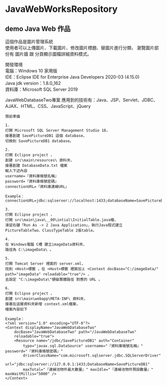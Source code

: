 # JavaWebWorksRepository

## demo Java Web 作品

這個作品是圖片管理系統  
使用者可以上傳圖片、下載圖片、修改圖片標題、替圖片進行分類，
瀏覽圖片部份有 圖片牆 跟 分頁顯示圖檔詳細資料模式。

開發環境  
電腦：Windows 10 家用版  
IDE：Eclipse IDE for Enterprise Java Developers 2020-03 (4.15.0)  
Java jdk version：1.8.0_162  
資料庫：Microsoft SQL Server 2019  

JavaWebDatabaseTwo專案 應用到的技術有：Java、JSP、Servlet、JDBC、AJAX、HTML、CSS、JavaScript、jQuery  

```no-highlight
預前準備

1.
打開 Microsoft SQL Server Management Studio 18，
接著創建 SavePictureDB1 這個 database，
切換到 SavePictureDB1 database。

2.
打開 Eclipse project ，
創建 src\main\resources\ 資料夾，
接著創建 DatabaseData.txt 檔案
輸入下述內容
username=『資料庫帳號名稱』
password=『資料庫帳號密碼』
connectionURL=『資料庫連線URL』

Example：
connectionURL=jdbc:sqlserver://localhost:1433;databaseName=SavePictureDB1

3.
打開 Eclipse project ，
打開 src\main\java\__00\intial\InitialTable.java檔，
滑鼠右鍵「Run As -> 2 Java Application」，執行Java程式建立 PictureTableTwo、ClassTypeTable 2張table。

4.
在 Windows電腦 C槽 建立imageData資料夾，
路徑為 C:\imageData\ 。

5.
打開 Tomcat Server 裡面的 server.xml，
找到 <Host>標籤 ，在 <Host>標籤 裡面加上 <Context docBase="C:/imageData/" path="imageData" reloadable="true"/> ，
去設定 "C:\imageData\"硬碟實體路徑 對應的 URL 。

6.
打開 Eclipse project ，
創建 src\main\webapp\META-INF\ 資料夾，
接著在這層資料夾新增 context.xml檔案，
檔案內容如下

Example：
<?xml version="1.0" encoding="UTF-8"?>
<Context displayName="JavaWebDatabaseTwo"
	docBase="JavaWebDatabaseTwo" path="/JavaWebDatabaseTwo"
	reloadable="true">
	<Resource name="/jdbc/SavePictureDB1" auth="Container"
		type="javax.sql.DataSource" username="『資料庫帳號名稱』" password="『資料庫帳號密碼』"
		driverClassName="com.microsoft.sqlserver.jdbc.SQLServerDriver"
		url="jdbc:sqlserver://127.0.0.1:1433;DatabaseName=SavePictureDB1"
		maxTotal="『連線池物件最大數量』" maxIdle="『連線池物件預設數量』" maxWaitMillis="5000" />
</Context>
```
